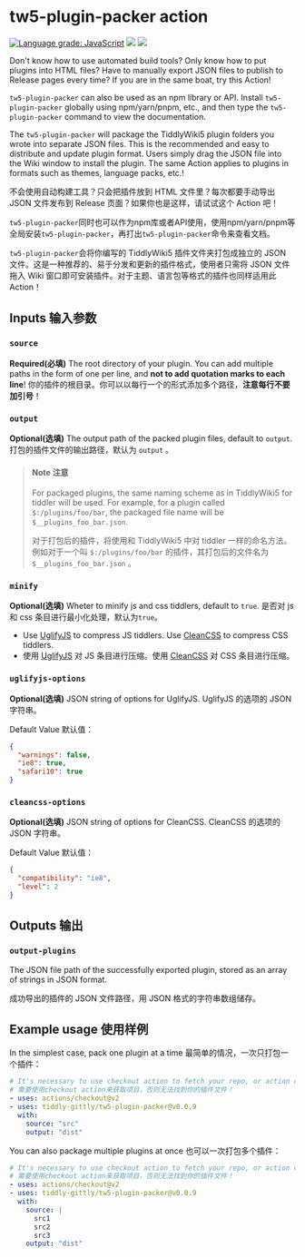 # tw5-plugin-packer action

[![Language grade: JavaScript](https://img.shields.io/lgtm/grade/javascript/g/tiddly-gittly/tw5-plugin-packer.svg?logo=lgtm&logoWidth=18)](https://lgtm.com/projects/g/tiddly-gittly/tw5-plugin-packer/context:javascript) [![](https://img.shields.io/badge/Version-v0.0.9)](https://github.com/tiddly-gittly/tw5-plugin-packer/releases/tag/v0.0.9) [![](https://img.shields.io/badge/Join-TW5CPL-yellow)](https://github.com/tiddly-gittly/TiddlyWiki-CPL)

Don't know how to use automated build tools? Only know how to put plugins into HTML files? Have to manually export JSON files to publish to Release pages every time? If you are in the same boat, try this Action!

`tw5-plugin-packer` can also be used as an npm library or API. Install `tw5-plugin-packer` globally using npm/yarn/pnpm, etc., and then type the `tw5-plugin-packer` command to view the documentation.

The `tw5-plugin-packer` will package the TiddlyWiki5 plugin folders you wrote into separate JSON files. This is the recommended and easy to distribute and update plugin format. Users simply drag the JSON file into the Wiki window to install the plugin. The same Action applies to plugins in formats such as themes, language packs, etc.!

不会使用自动构建工具？只会把插件放到 HTML 文件里？每次都要手动导出 JSON 文件发布到 Release 页面？如果你也是这样，请试试这个 Action 吧！

`tw5-plugin-packer`同时也可以作为npm库或者API使用，使用npm/yarn/pnpm等全局安装`tw5-plugin-packer`，再打出`tw5-plugin-packer`命令来查看文档。

`tw5-plugin-packer`会将你编写的 TiddlyWiki5 插件文件夹打包成独立的 JSON 文件。这是一种推荐的、易于分发和更新的插件格式，使用者只需将 JSON 文件拖入 Wiki 窗口即可安装插件。对于主题、语言包等格式的插件也同样适用此 Action！

## Inputs 输入参数

### `source`

**Required(必填)** The root directory of your plugin. You can add multiple paths in the form of one per line, and **not to add quotation marks to each line**! 你的插件的根目录。你可以以每行一个的形式添加多个路径，**注意每行不要加引号**！

### `output`

**Optional(选填)** The output path of the packed plugin files, default to `output`. 打包的插件文件的输出路径，默认为 `output` 。

> #### Note 注意
>
> For packaged plugins, the same naming scheme as in TiddlyWiki5 for tiddler will be used. For example, for a plugin called `$:/plugins/foo/bar`, the packaged file name will be `$__plugins_foo_bar.json`.
>
> 对于打包后的插件，将使用和 TiddlyWiki5 中对 tiddler 一样的命名方法。例如对于一个叫 `$:/plugins/foo/bar` 的插件，其打包后的文件名为 `$__plugins_foo_bar.json` 。

### `minify`

**Optional(选填)** Wheter to minify js and css tiddlers, default to `true`. 是否对 js 和 css 条目进行最小化处理，默认为`true`。

- Use [UglifyJS](https://github.com/mishoo/UglifyJS/tree/harmony#minify-options) to compress JS tiddlers. Use [CleanCSS](https://github.com/clean-css/clean-css#use) to compress CSS tiddlers.
- 使用 [UglifyJS](https://github.com/mishoo/UglifyJS/tree/harmony#minify-options) 对 JS 条目进行压缩。使用 [CleanCSS](https://github.com/clean-css/clean-css#use) 对 CSS 条目进行压缩。

### `uglifyjs-options`

**Optional(选填)** JSON string of options for UglifyJS. UglifyJS 的选项的 JSON 字符串。

Default Value 默认值：

```json
{
  "warnings": false,
  "ie8": true,
  "safari10": true
}
```

### `cleancss-options`

**Optional(选填)** JSON string of options for CleanCSS. CleanCSS 的选项的 JSON 字符串。

Default Value 默认值：

```json
{
  "compatibility": "ie8",
  "level": 2
}
```

## Outputs 输出

### `output-plugins`

The JSON file path of the successfully exported plugin, stored as an array of strings in JSON format.

成功导出的插件的 JSON 文件路径，用 JSON 格式的字符串数组储存。

## Example usage 使用样例

In the simplest case, pack one plugin at a time 最简单的情况，一次只打包一个插件：

```yaml
# It's necessary to use checkout action to fetch your repo, or action cannot find your plugin files!
# 需要使用checkout action来获取项目，否则无法找到你的插件文件！
- uses: actions/checkout@v2
- uses: tiddly-gittly/tw5-plugin-packer@v0.0.9
  with:
    source: "src"
    output: "dist"
```

You can also package multiple plugins at once 也可以一次打包多个插件：

```yaml
# It's necessary to use checkout action to fetch your repo, or action cannot find your plugin files!
# 需要使用checkout action来获取项目，否则无法找到你的插件文件！
- uses: actions/checkout@v2
- uses: tiddly-gittly/tw5-plugin-packer@v0.0.9
  with:
    source: |
      src1
      src2
      src3
    output: "dist"
```
